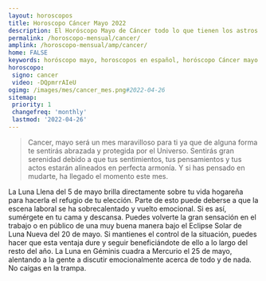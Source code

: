 ```yaml
---
layout: horoscopos
title: Horoscopo Cáncer Mayo 2022
description: El Horóscopo Mayo de Cáncer todo lo que tienen los astros preparados para este mes, amor, trabajo, familia. Todo sobre astrologia, tarot, predicciones. Horoscopo gratis en español, predicciones y astrología.
permalink: /horoscopo-mensual/cancer/
amplink: /horoscopo-mensual/amp/cancer/
home: FALSE
keywords: horóscopo mayo, horoscopos en español, horóscopo Cáncer mayo , horóscopo esperanza gracia, horoscop, horóscopos gratis, horoscopo Cáncer, Tarot, Astrologia, Zodíaco, Cáncer, horoscopo gratis, horoscopo del mes 
horoscopo:
 signo: cancer
 video: -DQpmrrAIeU
ogimg: /images/mes/cancer_mes.png#2022-04-26
sitemap:
 priority: 1
 changefreq: 'monthly'
 lastmod: '2022-04-26'
---
```



 > Cancer, mayo será un mes maravilloso para ti ya que de alguna forma te sentirás abrazada y protegida por el Universo.
Sentirás gran serenidad debido a que tus sentimientos, tus pensamientos y tus actos estarán alineados en perfecta armonía. Y si has pensado en mudarte, ha llegado el momento este mes.



La Luna Llena del 5 de mayo brilla directamente sobre tu vida hogareña para hacerla el refugio de tu elección. Parte de esto puede deberse a que la escena laboral se ha sobrecalentado y vuelto emocional. Si es así, sumérgete en tu cama y descansa. Puedes volverte la gran sensación en el trabajo o en público de una muy buena manera bajo el Eclipse Solar de Luna Nueva del 20 de mayo. Si mantienes el control de la situación, puedes hacer que esta ventaja dure y seguir beneficiándote de ello a lo largo del resto del año. La Luna en Géminis cuadra a Mercurio el 25 de mayo, alentando a la gente a discutir emocionalmente acerca de todo y de nada. No caigas en la trampa.